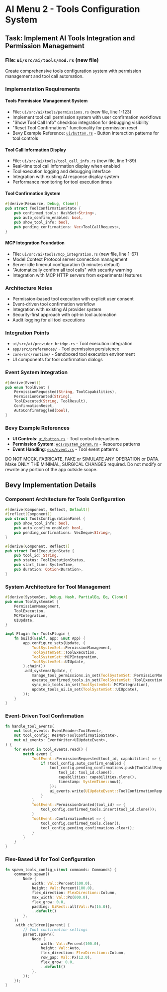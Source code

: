 # AI Menu 2 - Tools Configuration System

## Task: Implement AI Tools Integration and Permission Management

### File: `ui/src/ai/tools/mod.rs` (new file)

Create comprehensive tools configuration system with permission management and tool call automation.

### Implementation Requirements

#### Tools Permission Management System
- File: `ui/src/ai/tools/permissions.rs` (new file, line 1-123)
- Implement tool call permission system with user confirmation workflows
- "Show Tool Call Info" checkbox integration for debugging visibility
- "Reset Tool Confirmations" functionality for permission reset
- Bevy Example Reference: [`ui/button.rs`](../../../docs/bevy/examples/ui/button.rs) - Button interaction patterns for tool controls

#### Tool Call Information Display
- File: `ui/src/ai/tools/tool_call_info.rs` (new file, line 1-89)
- Real-time tool call information display when enabled
- Tool execution logging and debugging interface
- Integration with existing AI response display system
- Performance monitoring for tool execution times

#### Tool Confirmation System
```rust
#[derive(Resource, Debug, Clone)]
pub struct ToolConfirmationState {
    pub confirmed_tools: HashSet<String>,
    pub auto_confirm_enabled: bool,
    pub show_tool_info: bool,
    pub pending_confirmations: Vec<ToolCallRequest>,
}
```

#### MCP Integration Foundation
- File: `ui/src/ai/tools/mcp_integration.rs` (new file, line 1-67)
- Model Context Protocol server connection management
- Server idle timeout configuration (5 minutes default)
- "Automatically confirm all tool calls" with security warning
- Integration with MCP HTTP servers from experimental features

### Architecture Notes
- Permission-based tool execution with explicit user consent
- Event-driven tool confirmation workflow
- Integration with existing AI provider system
- Security-first approach with opt-in tool automation
- Audit logging for all tool executions

### Integration Points
- `ui/src/ai/provider_bridge.rs` - Tool execution integration
- `app/src/preferences/` - Tool permission persistence  
- `core/src/runtime/` - Sandboxed tool execution environment
- UI components for tool confirmation dialogs

### Event System Integration
```rust
#[derive(Event)]
pub enum ToolEvent {
    PermissionRequested(String, ToolCapabilities),
    PermissionGranted(String),
    ToolExecuted(String, ToolResult),
    ConfirmationReset,
    AutoConfirmToggled(bool),
}
```

### Bevy Example References
- **UI Controls**: [`ui/button.rs`](../../../docs/bevy/examples/ui/button.rs) - Tool control interactions
- **Permission System**: [`ecs/system_param.rs`](../../../docs/bevy/examples/ecs/system_param.rs) - Resource patterns
- **Event Handling**: [`ecs/event.rs`](../../../docs/bevy/examples/ecs/event.rs) - Tool event patterns

DO NOT MOCK, FABRICATE, FAKE or SIMULATE ANY OPERATION or DATA. Make ONLY THE MINIMAL, SURGICAL CHANGES required. Do not modify or rewrite any portion of the app outside scope.

## Bevy Implementation Details

### Component Architecture for Tools Configuration
```rust
#[derive(Component, Reflect, Default)]
#[reflect(Component)]
pub struct ToolsConfigurationPanel {
    pub show_tool_info: bool,
    pub auto_confirm_enabled: bool,
    pub pending_confirmations: VecDeque<String>,
}

#[derive(Component, Reflect)]
pub struct ToolExecutionState {
    pub tool_id: String,
    pub status: ToolExecutionStatus,
    pub start_time: SystemTime,
    pub duration: Option<Duration>,
}
```

### System Architecture for Tool Management
```rust
#[derive(SystemSet, Debug, Hash, PartialEq, Eq, Clone)]
pub enum ToolSystemSet {
    PermissionManagement,
    ToolExecution,
    MCPIntegration,
    UIUpdate,
}

impl Plugin for ToolsPlugin {
    fn build(&self, app: &mut App) {
        app.configure_sets(Update, (
            ToolSystemSet::PermissionManagement,
            ToolSystemSet::ToolExecution,
            ToolSystemSet::MCPIntegration,
            ToolSystemSet::UIUpdate,
        ).chain())
        .add_systems(Update, (
            manage_tool_permissions.in_set(ToolSystemSet::PermissionManagement),
            execute_confirmed_tools.in_set(ToolSystemSet::ToolExecution),
            sync_mcp_tools.in_set(ToolSystemSet::MCPIntegration),
            update_tools_ui.in_set(ToolSystemSet::UIUpdate),
        ));
    }
}
```

### Event-Driven Tool Confirmation
```rust
fn handle_tool_events(
    mut tool_events: EventReader<ToolEvent>,
    mut tool_config: ResMut<ToolConfirmationState>,
    mut ui_events: EventWriter<UIUpdateEvent>,
) {
    for event in tool_events.read() {
        match event {
            ToolEvent::PermissionRequested(tool_id, capabilities) => {
                if !tool_config.auto_confirm_enabled {
                    tool_config.pending_confirmations.push(ToolCallRequest {
                        tool_id: tool_id.clone(),
                        capabilities: capabilities.clone(),
                        timestamp: SystemTime::now(),
                    });
                    ui_events.write(UIUpdateEvent::ToolConfirmationRequired);
                }
            }
            ToolEvent::PermissionGranted(tool_id) => {
                tool_config.confirmed_tools.insert(tool_id.clone());
            }
            ToolEvent::ConfirmationReset => {
                tool_config.confirmed_tools.clear();
                tool_config.pending_confirmations.clear();
            }
        }
    }
}
```

### Flex-Based UI for Tool Configuration
```rust
fn spawn_tools_config_ui(mut commands: Commands) {
    commands.spawn((
        Node {
            width: Val::Percent(100.0),
            height: Val::Percent(100.0),
            flex_direction: FlexDirection::Column,
            max_width: Val::Px(600.0),
            flex_grow: 0.0,
            padding: UiRect::all(Val::Px(16.0)),
            ..default()
        },
    ))
    .with_children(|parent| {
        // Tool confirmation settings
        parent.spawn((
            Node {
                width: Val::Percent(100.0),
                height: Val::Auto,
                flex_direction: FlexDirection::Column,
                row_gap: Val::Px(12.0),
                flex_grow: 0.0,
                ..default()
            },
        ));
    });
}
```